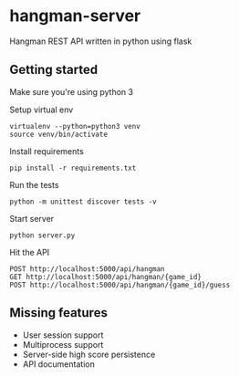 # hangman-server
Hangman REST API written in python using flask

## Getting started
Make sure you're using python 3

Setup virtual env
```
virtualenv --python=python3 venv
source venv/bin/activate
```

Install requirements
```
pip install -r requirements.txt
```

Run the tests
```
python -m unittest discover tests -v
```

Start server
```
python server.py
```

Hit the API
```
POST http://localhost:5000/api/hangman
GET http://localhost:5000/api/hangman/{game_id}
POST http://localhost:5000/api/hangman/{game_id}/guess
```

## Missing features
- User session support
- Multiprocess support
- Server-side high score persistence
- API documentation

